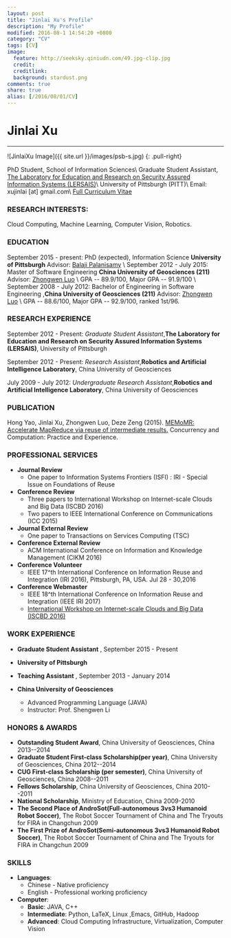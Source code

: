 ```yaml
---
layout: post
title: "Jinlai Xu's Profile"
description: "My Profile"
modified: 2016-08-1 14:54:20 +0800
category: "CV"
tags: [CV]
image:
  feature: http://seeksky.qiniudn.com/49.jpg-clip.jpg
  credit:
  creditlink:
  background: stardust.png
comments: true
share: true
alias: [/2016/08/01/CV]
---
```


# Jinlai Xu
------
![JinlaiXu Image]({{ site.url }}/images/psb-s.jpg)
{: .pull-right}

PhD Student, School of Information Sciences\\
Graduate Student Assistant, [The Laboratory for Education and Research on Security Assured Information Systems (LERSAIS)](http://www.sis.pitt.edu/lersais/index.php)\\
University of Pittsburgh (PITT)\\
Email: xujinlai [at] gmail.com\\
<a href="{{ site.url }}/files/cv_XuJinlai.pdf" class="btn btn-info">Full Curriculum Vitae</a>

### **RESEARCH INTERESTS:**
 Cloud Computing, Machine Learning, Computer Vision, Robotics.


### **EDUCATION**
September 2015 - present: PhD (expected), Information Science  **University of Pittsburgh**      Advisor:  [Balaji Palanisamy](http://www.sis.pitt.edu/bpalan/)
\\
September 2012 - July 2015: Master of Software Engineering  **China University of Geosciences  (211)**      Advisor:  [Zhongwen Luo](http://xgxy.cug.edu.cn/rjgcx/lzw/)
\\
GPA -- 89.9/100, Major GPA -- 91.9/100 \\
September 2008 - July 2012: Bachelor of Engineering in Software Engineering ,**China University of Geosciences  (211)** Advisor:  [Zhongwen Luo](http://xgxy.cug.edu.cn/rjgcx/lzw/)
\\
GPA -- 88.6/100, Major GPA -- 92.9/100, ranked 1st/96.

<!--more-->

### **RESEARCH EXPERIENCE**
September 2012 - Present: *Graduate Student Assistant*,**The Laboratory for Education and Research on Security Assured Information Systems (LERSAIS)**, University of Pittsburgh

September 2012 - Present: *Research Assistant*,**Robotics and Artificial Intelligence Laboratory**, China University of Geosciences

July 2009 - July 2012: *Undergraduate Research Assistant*,**Robotics and Artificial Intelligence Laboratory**, China University of Geosciences

### **PUBLICATION**
Hong Yao, Jinlai Xu, Zhongwen Luo, Deze Zeng (2015). [MEMoMR: Accelerate MapReduce via reuse of intermediate results.](https://www.researchgate.net/publication/282907385_MEMoMR_Accelerate_MapReduce_via_reuse_of_intermediate_results) Concurrency and Computation: Practice and Experience.

### PROFESSIONAL SERVICES
 + **Journal Review**
   + One paper to Information Systems Frontiers (ISFI) : IRI - Special Issue on Foundations of Reuse
 + **Conference Review**
   + Three papers to International Workshop on Internet-scale Clouds and Big Data (ISCBD 2016)
   + Two papers to IEEE International Conference on Communications (ICC 2015)
 + **Journal External Review**
   + One paper to Transactions on Services Computing (TSC)
 + **Conference External Review**
   + ACM International Conference on Information and Knowledge Management (CIKM 2016)
 + **Conference Volunteer**
   +  IEEE 17^th International Conference on Information Reuse and Integration (IRI 2016), Pittsburgh, PA, USA.  Jul 28 - 30,2016
 + **Conference Webmaster**
   +  IEEE 18^th International Conference on Information Reuse and Integration (IEEE IRI 2017)
   +  [International Workshop on Internet-scale Clouds and Big Data (ISCBD 2016)](http://iscbd2016.github.io/index.html)

### WORK EXPERIENCE
 + **Graduate Student Assistant** , September 2015 - Present
 + **University of Pittsburgh**

 + **Teaching Assistant** , September 2013 - January 2014
 + **China University of Geosciences**
   + Advanced Programming Language (JAVA)
   + Instructor: Prof. Shengwen Li


### HONORS & AWARDS
 + **Outstanding Student Award**, China University of Geosciences, China       2013--2014
 + **Graduate Student First-class Scholarship(per year)**, China University of Geosciences, China                2012--2014
 + **CUG First-class Scholarship (per semester)**, China University of Geosciences, China       2008--2011
 + **Fellows Scholarship**, China University of Geosciences, China       2010--2011
 + **National Scholarship**, Ministry of Education, China                2009-2010
 + **The Second Place of AndroSot(Full-autonomous 3vs3 Humanoid Robot Soccer)**, The Robot Soccer Tournament of China and The Tryouts for FIRA in Changchun                                    2009
 + **The First Prize of AndroSot(Semi-autonomous 3vs3 Humanoid Robot Soccer)**, The Robot Soccer Tournament of China and The Tryouts for FIRA in Changchun                                      2009

### SKILLS
 + **Languages**:
   + Chinese - Native proficiency
   + English - Professional working proficiency
 + **Computer**:
   + **Basic**: JAVA, C++
   + **Intermediate**: Python, LaTeX, Linux ,Emacs, GitHub, Hadoop
   + **Advanced**: Cloud Computing Infrastructure, Virtualization, Computer Vision

